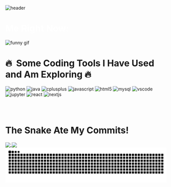 ![header](https://capsule-render.vercel.app/api?type=venom&color=timeGradient&height=300&section=header&text=Hi,%20I'm%20Anshul&fontSize=90&animation=twinkling&fontColor=FF0000)


<h1 align="left" style="color:white; font-weight: bold;">Me Right Now:</h1>

<p align="left">
  <img src="https://media.tenor.com/8iDqwdLKzJAAAAAj/cat-throwing-fire.gif" alt="funny gif"/>
</p>

<h1> 🔥 &nbsp;Some Coding Tools I Have Used and Am Exploring 🔥</h1>
<p align="left">
  <img src="https://cdn.jsdelivr.net/gh/devicons/devicon@latest/icons/python/python-original-wordmark.svg" alt="python" width="45" height="45"/>
  <img src="https://cdn.jsdelivr.net/gh/devicons/devicon@latest/icons/java/java-original-wordmark.svg" alt="java" width="45" height="45"/>
  <img src="https://cdn.jsdelivr.net/gh/devicons/devicon@latest/icons/cplusplus/cplusplus-original.svg" alt="cplusplus" width="45" height="45"/>
  <img src="https://cdn.jsdelivr.net/gh/devicons/devicon@latest/icons/javascript/javascript-original.svg" alt="javascript" width="45" height="45"/>
  <img src="https://cdn.jsdelivr.net/gh/devicons/devicon@latest/icons/html5/html5-original.svg" alt="html5" width="45" height="45"/>
  <img src="https://cdn.jsdelivr.net/gh/devicons/devicon@latest/icons/mysql/mysql-original-wordmark.svg" alt="mysql" width="45" height="45"/>
  <img src="https://cdn.jsdelivr.net/gh/devicons/devicon@latest/icons/vscode/vscode-original.svg" alt="vscode" width="45" height="45"/>
  <img src="https://cdn.jsdelivr.net/gh/devicons/devicon@latest/icons/jupyter/jupyter-original-wordmark.svg" alt="jupyter" width="45" height="45"/>
  <img src="https://cdn.jsdelivr.net/gh/devicons/devicon@latest/icons/react/react-original.svg" alt="react" width="45" height="45"/>
  <img src="https://cdn.jsdelivr.net/gh/devicons/devicon@latest/icons/nextjs/nextjs-original.svg" alt="nextjs" width="45" height="45"/>
</p>

<br>
<br>

<h1> The Snake Ate My Commits! </h1>
<a href="https://github.com/anshulkhandekar/github-readme-stats">
  <img height=200 align="center" src="https://github-readme-stats.vercel.app/api?username=anshulkhandekar&theme=synthwave" />
</a>
<a href="https://github.com/anshulkhandekar/convoychat">
  <img height=200 align="center" src="https://github-readme-stats.vercel.app/api/top-langs?username=anshulkhandekar&layout=compact&langs_count=6&card_width=320&theme=synthwave" />
</a>

<picture>
  <source media="(prefers-color-scheme: dark)" srcset="https://raw.githubusercontent.com/anshulkhandekar/anshulkhandekar/output/github-contribution-grid-snake-dark.svg">
  <source media="(prefers-color-scheme: light)" srcset="https://raw.githubusercontent.com/anshulkhandekar/anshulkhandekar/output/github-contribution-grid-snake.svg">
  <img alt="github contribution grid snake animation" src="https://raw.githubusercontent.com/anshulkhandekar/anshulkhandekar/output/github-contribution-grid-snake.svg">
</picture>
